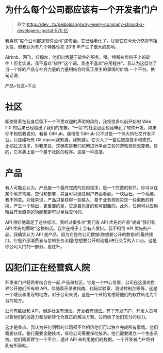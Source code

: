# 为什么每个公司都应该有一个开发者门户

> 原文:[https://dev . to/peibolsang/why-every-company-should-a-developers-portal-570 亿](https://dev.to/peibolsang/why-every-company-should-have-a-developers-portal-57bn)

我喜欢“每个公司都是软件公司”这句话。它已经老化了，尽管它在今天仍然具有相关性，但我认为有几个特殊性在 2018 年产生了很大的影响。

Airbnb，网飞，柠檬水，他们出售基于软件的服务。嘿，特斯拉卖轮子上的软件！但老实说，我不喜欢“软件”这个词。我也不喜欢“应用程序”。我认为这低估了当一个好的产品与社会力量的力量相结合时真正发生的事情的价值:一个平台。换句话说:

产品+社区=平台

# [](#community)社区

即使冒着在我身后留下一个不受欢迎的声明的风险，我相信多年前开始的 Web 2.0 的后果已经超出了我们的想象。“一切”的社会层面也延伸到了软件开发，如果你不相信我说的，看看 GitHub。我相信 GitHub 只不过是一个伟大的社交开发平台，只是碰巧有 Git repos(我知道，我知道)。它引入了一些后敏捷技术和模式，比如拉式请求，对我来说，这确实是我们如何进行平台工程的游戏规则改变者。是的，它本质上是一个基于社区的程序。这是一种态度。

# [](#product)产品

有人可能会认为，产品是一个最终完成的应用程序，是一个完整的软件，你可以在某个地方构建、交付和部署，并且可以通过用户界面看到。一块巨石。一个系统。我不同意。对我来说，产品只是获得一些输入，基于业务规则实现一些离散的转换，产生一个输出，更重要的是，它是自包含的和可配置的。此外，任何可以应用精益开发原则的功能都是可以单独交付的。

API 很好地满足了这些标准。我听过很多次“我们有 API 优先的产品”或者“我们有 API 优先的策略”这样的话。我坐在椅子上会有点发抖。我不相信 API 优先的产品。我确实认为 API 是产品，因为它是你公司数据(你想要公开的数据)的最终接口。它是外部消费者与您的业务流程(您想要公开的流程)进行交互的入口点。这是你公司大门的一部分。是杠杆。

# [](#the-inmates-are-running-the-asylum)囚犯们正在经营疯人院

开发者门户将两者结合在一起:产品和社区。它是一个中心位置，公司在这里向世界公开他们所有的 API，伴随着开发者指南、代码实验室、测试控制台等等。这是一个建设和发现的地方。对于公司来说，这是一个开始考虑将他们的软件转化为平台的地方。

公司有数据和 API，但是社区有想法。开发者有想法。有了开发门户，开发人员可以将他们的创造力和创新转化为真正的解决方案。公司给了他们充分的权力。

这才是重点。我认为任何明智的公司都不会相信他们可以独立完成所有事情。他们需要伙伴。银行需要金融技术，保险公司需要保险技术。他们需要建立一个生态系统。他们需要建立一个平台，通过 API 来利用他们的数据。一个开发者门户将对此有所帮助。